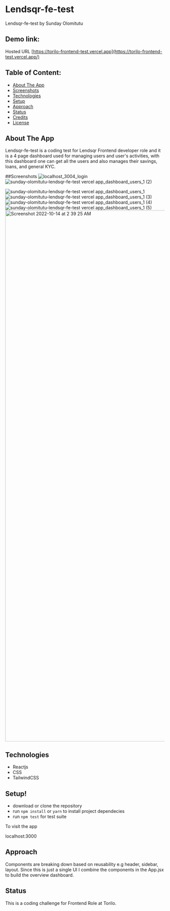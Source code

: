 # Lendsqr-fe-test

Lendsqr-fe-test
by Sunday Olomitutu

## Demo link:

Hosted URL [https://torilo-frontend-test.vercel.app](https://torilo-frontend-test.vercel.app/)

## Table of Content:

- [About The App](#about-the-app)
- [Screenshots](#screenshots)
- [Technologies](#technologies)
- [Setup](#setup)
- [Approach](#approach)
- [Status](#status)
- [Credits](#credits)
- [License](#license)

## About The App

Lendsqr-fe-test is a coding test for Lendsqr Frontend developer role and it is a 4 page dashboard used for managing users and user's activities, with this dashboard one can get all the users and also manages their savings, loans, and general KYC.

##Screenshots
![localhost_3004_login](https://user-images.githubusercontent.com/23562596/195741868-06604451-1d17-4ae1-ae5d-aca92f700b6c.png)
![sunday-olomitutu-lendsqr-fe-test vercel app_dashboard_users_1 (2)](https://user-images.githubusercontent.com/23562596/195742023-d75a22f7-9fe6-49a1-961f-72ec90fd572c.png)

![sunday-olomitutu-lendsqr-fe-test vercel app_dashboard_users_1](https://user-images.githubusercontent.com/23562596/195741160-9fc2f139-c62a-49ba-9dba-a6df6cf9fbb8.png)
![sunday-olomitutu-lendsqr-fe-test vercel app_dashboard_users_1 (3)](https://user-images.githubusercontent.com/23562596/195742106-df470ab5-aa23-4987-8fc3-3528c033ec11.png)
![sunday-olomitutu-lendsqr-fe-test vercel app_dashboard_users_1 (4)](https://user-images.githubusercontent.com/23562596/195742157-5e758a36-3afd-4573-b875-d11bdb85bd86.png)
![sunday-olomitutu-lendsqr-fe-test vercel app_dashboard_users_1 (5)](https://user-images.githubusercontent.com/23562596/195742208-81caae4a-1465-4782-841d-9d040cd4d60d.png)
<img width="1680" alt="Screenshot 2022-10-14 at 2 39 25 AM" src="https://user-images.githubusercontent.com/23562596/195742376-17e08db7-f53b-4ca6-bd0a-830c8c7e6c78.png">

## Technologies

- Reactjs
- CSS
- TailwindCSS

## Setup!

- download or clone the repository
- run `npm install` or `yarn` to install project dependecies
- run `npm test` for test suite

To visit the app

localhost:3000

## Approach

Components are breaking down based on reusability e.g header, sidebar, layout. Since this is just a single UI I combine the components in the App.jsx to build the overview dashboard.

## Status

This is a coding challenge for Frontend Role at Torilo.
